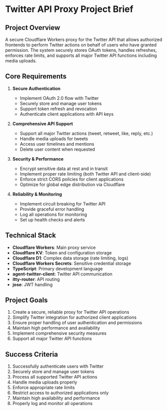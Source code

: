 # Twitter API Proxy Project Brief

## Project Overview
A secure Cloudflare Workers proxy for the Twitter API that allows authorized frontends to perform Twitter actions on behalf of users who have granted permission. The system securely stores OAuth tokens, handles refreshes, enforces rate limits, and supports all major Twitter API functions including media uploads.

## Core Requirements

1. **Secure Authentication**
   - Implement OAuth 2.0 flow with Twitter
   - Securely store and manage user tokens
   - Support token refresh and revocation
   - Authenticate client applications with API keys

2. **Comprehensive API Support**
   - Support all major Twitter actions (tweet, retweet, like, reply, etc.)
   - Handle media uploads for tweets
   - Access user timelines and mentions
   - Delete user content when requested

3. **Security & Performance**
   - Encrypt sensitive data at rest and in transit
   - Implement proper rate limiting (both Twitter API and client-side)
   - Enforce strict CORS policies for client applications
   - Optimize for global edge distribution via Cloudflare

4. **Reliability & Monitoring**
   - Implement circuit breaking for Twitter API
   - Provide graceful error handling
   - Log all operations for monitoring
   - Set up health checks and alerts

## Technical Stack

- **Cloudflare Workers**: Main proxy service
- **Cloudflare KV**: Token and configuration storage
- **Cloudflare D1**: Complex data storage (rate limiting, logs)
- **Cloudflare Workers Secrets**: Sensitive credential storage
- **TypeScript**: Primary development language
- **agent-twitter-client**: Twitter API communication
- **itty-router**: API routing
- **jose**: JWT handling

## Project Goals

1. Create a secure, reliable proxy for Twitter API operations
2. Simplify Twitter integration for authorized client applications
3. Ensure proper handling of user authentication and permissions
4. Maintain high performance and availability
5. Implement comprehensive security measures
6. Support all major Twitter API functions

## Success Criteria

1. Successfully authenticate users with Twitter
2. Securely store and manage user tokens
3. Process all supported Twitter API actions
4. Handle media uploads properly
5. Enforce appropriate rate limits
6. Restrict access to authorized applications only
7. Maintain high availability and performance
8. Properly log and monitor all operations
